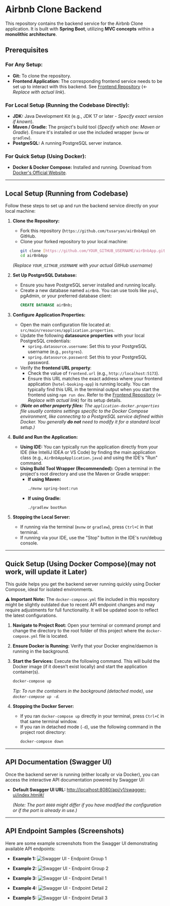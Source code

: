 # Airbnb Clone Backend

This repository contains the backend service for the Airbnb Clone application. It is built with **Spring Boot**, utilizing **MVC concepts** within a **monolithic architecture**.

## Prerequisites

### For Any Setup:
* **Git:** To clone the repository.
* **Frontend Application:** The corresponding frontend service needs to be set up to interact with this backend. See [Frontend Repository](link-to-frontend-repo) (<- *Replace with actual link*).

### For Local Setup (Running the Codebase Directly):
* **JDK:** Java Development Kit (e.g., JDK 17 or later - *Specify exact version if known*).
* **Maven / Gradle:** The project's build tool (*Specify which one: Maven or Gradle*). Ensure it's installed or use the included wrapper (`mvnw` or `gradlew`).
* **PostgreSQL:** A running PostgreSQL server instance.

### For Quick Setup (Using Docker):
* **Docker & Docker Compose:** Installed and running. Download from [Docker's Official Website](https://www.docker.com/products/docker-desktop/).

---

## Local Setup (Running from Codebase)

Follow these steps to set up and run the backend service directly on your local machine:

1.  **Clone the Repository:**
    * Fork this repository (`https://github.com/tusaryan/airBnbApp`) on GitHub.
    * Clone your forked repository to your local machine:
        ```bash
        git clone [https://github.com/YOUR_GITHUB_USERNAME/airBnbApp.git](https://www.google.com/search?q=https://github.com/YOUR_GITHUB_USERNAME/airBnbApp.git)
        cd airBnbApp
        ```
    *(Replace `YOUR_GITHUB_USERNAME` with your actual GitHub username)*

2.  **Set Up PostgreSQL Database:**
    * Ensure you have PostgreSQL server installed and running locally.
    * Create a new database named `airBnb`. You can use tools like `psql`, pgAdmin, or your preferred database client:
        ```sql
        CREATE DATABASE airBnb;
        ```

3.  **Configure Application Properties:**
    * Open the main configuration file located at: `src/main/resources/application.properties`.
    * Update the following **datasource properties** with your local PostgreSQL credentials:
        * `spring.datasource.username`: Set this to your PostgreSQL username (e.g., `postgres`).
        * `spring.datasource.password`: Set this to your PostgreSQL password.
    * Verify the **frontend URL property**:
        * Check the value of `frontend.url` (e.g., `http://localhost:5173`).
        * Ensure this URL matches the exact address where your frontend application (`hotel-booking-app`) is running locally. You can typically find this URL in the terminal output when you start the frontend using `npm run dev`. Refer to the [Frontend Repository](link-to-frontend-repo) (<- *Replace with actual link*) for its setup details.
    * *(**Note on other property files:** The `application-docker.properties` file usually contains settings specific to the Docker Compose environment, like connecting to a PostgreSQL service defined within Docker. You generally **do not** need to modify it for a standard local setup.)*

4.  **Build and Run the Application:**
    * **Using IDE:** You can typically run the application directly from your IDE (like IntelliJ IDEA or VS Code) by finding the main application class (e.g., `AirBnbAppApplication.java`) and using the IDE's "Run" command.
    * **Using Build Tool Wrapper (Recommended):** Open a terminal in the project's root directory and use the Maven or Gradle wrapper:
        * **If using Maven:**
            ```bash
            ./mvnw spring-boot:run
            ```
        * **If using Gradle:**
            ```bash
            ./gradlew bootRun
            ```

5.  **Stopping the Local Server:**
    * If running via the terminal (`mvnw` or `gradlew`), press `Ctrl+C` in that terminal.
    * If running via your IDE, use the "Stop" button in the IDE's run/debug console.

---

## Quick Setup (Using Docker Compose)(may not work, will update it Later)

This guide helps you get the backend server running quickly using Docker Compose, ideal for isolated environments.

**⚠️ Important Note:** The `docker-compose.yml` file included in this repository might be slightly outdated due to recent API endpoint changes and may require adjustments for full functionality. It will be updated soon to reflect the latest configurations.

1.  **Navigate to Project Root:**
    Open your terminal or command prompt and change the directory to the root folder of this project where the `docker-compose.yml` file is located.

2.  **Ensure Docker is Running:**
    Verify that your Docker engine/daemon is running in the background.

3.  **Start the Services:**
    Execute the following command. This will build the Docker image (if it doesn't exist locally) and start the application container(s).
    ```bash
    docker-compose up
    ```
    *Tip: To run the containers in the background (detached mode), use `docker-compose up -d`.*

4.  **Stopping the Docker Server:**
    * If you ran `docker-compose up` directly in your terminal, press `Ctrl+C` in that same terminal window.
    * If you ran in detached mode (`-d`), use the following command in the project root directory:
        ```bash
        docker-compose down
        ```

---

## API Documentation (Swagger UI)

Once the backend server is running (either locally or via Docker), you can access the interactive API documentation powered by Swagger UI:

* **Default Swagger UI URL:** [http://localhost:8080/api/v1/swagger-ui/index.html#/](http://localhost:8080/api/v1/swagger-ui/index.html#/)

  *(Note: The port `8080` might differ if you have modified the configuration or if the port is already in use.)*

---

## API Endpoint Samples (Screenshots)

Here are some example screenshots from the Swagger UI demonstrating available API endpoints:

* **Example 1:**
  ![Swagger UI - Endpoint Group 1](./public/swagger-ui-1.png "API Sample - Group 1")

* **Example 2:**
  ![Swagger UI - Endpoint Group 2](./public/swagger-ui-2.png "API Sample - Group 2")

* **Example 3:**
  ![Swagger UI - Endpoint Detail 1](./public/swagger-ui-3.png "API Sample - Detail 1")

* **Example 4:**
  ![Swagger UI - Endpoint Detail 2](./public/swagger-ui-4.png "API Sample - Detail 2")

* **Example 5:**
  ![Swagger UI - Endpoint Detail 3](./public/swagger-ui-5.png "API Sample - Detail 3")